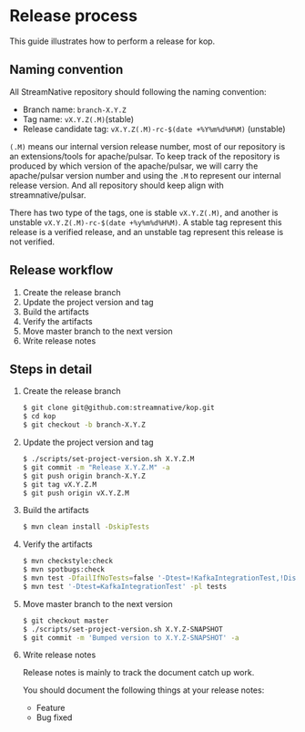 # Release process

This guide illustrates how to perform a release for kop.

## Naming convention

All StreamNative repository should following the naming convention:

- Branch name: `branch-X.Y.Z`
- Tag name: `vX.Y.Z(.M)`(stable)
- Release candidate tag: `vX.Y.Z(.M)-rc-$(date +%Y%m%d%H%M)` (unstable)

`(.M)` means our internal version release number, most of our repository is an extensions/tools for apache/pulsar. To keep track of the repository is produced by which version of the apache/pulsar, we will carry the apache/pulsar version number and using the `.M` to represent our internal release version. And all repository should keep align with streamnative/pulsar.

There has two type of the tags, one is stable `vX.Y.Z(.M)`, and another is unstable `vX.Y.Z(.M)-rc-$(date +%y%m%d%H%M)`. A stable tag represent this release is a verified release, and an unstable tag represent this release is not verified.

## Release workflow

1. Create the release branch
2. Update the project version and tag
3. Build the artifacts
4. Verify the artifacts
5. Move master branch to the next version
6. Write release notes

## Steps in detail

1. Create the release branch

   ```bash
   $ git clone git@github.com:streamnative/kop.git
   $ cd kop
   $ git checkout -b branch-X.Y.Z
   ```

2. Update the project version and tag

   ```bash
   $ ./scripts/set-project-version.sh X.Y.Z.M
   $ git commit -m "Release X.Y.Z.M" -a
   $ git push origin branch-X.Y.Z
   $ git tag vX.Y.Z.M
   $ git push origin vX.Y.Z.M
   ```

3. Build the artifacts

   ```bash
   $ mvn clean install -DskipTests
   ```

4. Verify the artifacts

   ```bash
   $ mvn checkstyle:check
   $ mvn spotbugs:check
   $ mvn test -DfailIfNoTests=false '-Dtest=!KafkaIntegrationTest,!DistributedClusterTest'
   $ mvn test '-Dtest=KafkaIntegrationTest' -pl tests
   ```

5. Move master branch to the next version

   ```bash
   $ git checkout master
   $ ./scripts/set-project-version.sh X.Y.Z-SNAPSHOT
   $ git commit -m 'Bumped version to X.Y.Z-SNAPSHOT' -a
   ```

6. Write release notes

   Release notes is mainly to track the document catch up work.

   You should document the following things at your release notes:

   - Feature
   - Bug fixed
